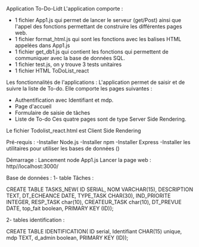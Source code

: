 Application To-Do-Lidt
L'application comporte :
- 1 fichier App1.js qui permet de lancer le serveur (get/Post) ainsi que l'appel des fonctions permettant de construire les différentes pages web.
- 1 fichier format_html.js qui sont les fonctions avec les balises HTML appelées dans App1.js
- 1 fichier get_db1.js qui contient les fonctions qui permettent de communiquer avec la base de données SQL.
- 1 fichier test.js, on y trouve 3 tests unitaires
- 1 fichier HTML ToDoList_react

Les fonctionnalités de l'applications :
L'application permet de saisir et de suivre la liste de To-do.
Elle comporte les pages suivantes :
- Authentification avec Identifiant et mdp. 
- Page d'accueil
- Formulaire de saisie de tâches
- Liste de To-do
Ces quatre pages sont de type Server Side Rendering.

Le fichier Todolist_react.html est Client Side Rendering

Pré-requis :
-Installer Node.js
-Installer npm
-Installer Express
-Installer les utilitaires pour utiliser les bases de données ()

Démarrage :
Lancement node App1.js
Lancer la page web : http//localhost:3000/

Base de données :
1- table Tâches :


 CREATE TABLE TASKS_NEW(
    ID				 	SERIAL,
    NOM 				VARCHAR(15),
    DESCRIPTION			TEXT,
	DT_ECHEANCE			DATE,
	TYPE_TASK			CHAR(30),
	IND_PRIORITE        INTEGER,
	RESP_TASK			char(10),
	CREATEUR_TASK		char(10),
	DT_PREVUE			DATE,
	top_fait			boolean,
	PRIMARY KEY (ID));

2- tables identification :

CREATE TABLE IDENTIFICATION(
    ID				 	serial,
    Identifiant			CHAR(15) unique,
    mdp					TEXT,
	d_admin			   	boolean,
	PRIMARY KEY (ID));


